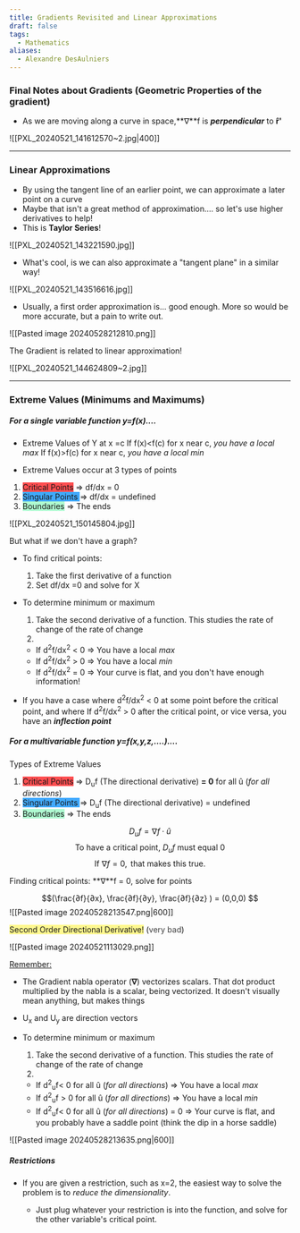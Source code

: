 ```yaml
---
title: Gradients Revisited and Linear Approximations
draft: false
tags:
  - Mathematics
aliases:
  - Alexandre DesAulniers
---
```

### Final Notes about Gradients (Geometric Properties of the gradient)

- As we are moving along a curve in space,**∇**f is ***perpendicular*** to **r̂'** 

![[PXL_20240521_141612570~2.jpg|400]]

---
### Linear Approximations 

- By using the tangent line of an earlier point, we can approximate a later point on a curve
- Maybe that isn't a great method of approximation.... so let's use higher derivatives to help!
- This is **Taylor Series**!

![[PXL_20240521_143221590.jpg]]

- What's cool, is we can also approximate a "tangent plane" in a similar way! 

![[PXL_20240521_143516616.jpg]]

- Usually, a first order approximation is... good enough. More so would be more accurate, but a pain to write out.

![[Pasted image 20240528212810.png]]

The Gradient is related to linear approximation!

![[PXL_20240521_144624809~2.jpg]]

---
### Extreme Values (Minimums and Maximums)

##### For a single variable function y=f(x)....

- Extreme Values of Y at x =c
	If f(x)<f(c) for x near c, *you have a local max*
	If f(x)>f(c) for x near c, *you have a local min*

- Extreme Values occur at 3 types of points

1) <span style="background:#ff4d4f">Critical Points</span> ⇒ df/dx = 0
2) <span style="background:#40a9ff">Singular Points </span>⇒ df/dx = undefined
3) <span style="background:#affad1">Boundaries</span> ⇒ The ends 

![[PXL_20240521_150145804.jpg]]

But what if we don't have a graph?

- To find critical points: 
	1)  Take the first derivative of a function
	2) Set df/dx =0 and solve for X 
	
- To determine minimum or maximum
	1) Take the second derivative of a function. This studies the rate of change of the rate of change
	2) 
	- If d<sup>2</sup>f/dx<sup>2</sup> < 0   ⇒ You have a local *max*
	- If d<sup>2</sup>f/dx<sup>2</sup> > 0   ⇒ You have a local *min*
	- If d<sup>2</sup>f/dx<sup>2</sup> = 0   ⇒ Your curve is flat, and you don't have enough information!
	
- If you have a case where d<sup>2</sup>f/dx<sup>2</sup> < 0 at some point before the critical point, and where If d<sup>2</sup>f/dx<sup>2</sup> > 0 after the critical point, or vice versa, you have an ***inflection point***

##### For a multivariable function y=f(x,y,z,....)....

Types of Extreme Values

1) <span style="background:#ff4d4f">Critical Points</span> ⇒ D<sub>u</sub>f (The directional derivative) **= 0** for all û (*for all directions*)
2) <span style="background:#40a9ff">Singular Points </span>⇒  D<sub>u</sub>f (The directional derivative)  = undefined
3) <span style="background:#affad1">Boundaries</span> ⇒ The ends 

$$ D_uf= \nabla f\cdot\hat{u}$$ $$\text{To have a critical point, } D_uf \text{ must equal 0} $$
$$\text{If } \nabla f =0, \text{ that makes this true.}$$


Finding critical points: **∇**f = 0,  solve for points

$$(\frac{∂f}{∂x}, \frac{∂f}{∂y}, \frac{∂f}{∂z} ) = (0,0,0) $$
![[Pasted image 20240528213547.png|600]]



<span style="background:#fff88f">Second Order Directional Derivative</span><span style="background:#fff88f">!</span> (<font color="#3f3f3f">very bad</font>)

![[Pasted image 20240521113029.png]]

<u>Remember:</u>

- The Gradient nabla operator (**∇**) vectorizes scalars. That dot product multiplied by the nabla is a scalar, being vectorized. It doesn't visually mean anything, but makes things
- U<sub>x</sub> and U<sub>y</sub> are direction vectors 

- To determine minimum or maximum
	1) Take the second derivative of a function. This studies the rate of change of the rate of change
	2) 
	- If d<sup>2</sup><sub>u</sub>f< 0 for all û (*for all directions*)  ⇒ You have a local *max*
	- If d<sup>2</sup><sub>u</sub>f > 0 for all û (*for all directions*)  ⇒ You have a local *min*
	-  If d<sup>2</sup><sub>u</sub>f< 0 for all û (*for all directions*) = 0   ⇒ Your curve is flat, and you probably have a saddle point (think the dip in a horse saddle)

![[Pasted image 20240528213635.png|600]]

##### Restrictions 

- If you are given a restriction, such as x=2, the easiest way to solve the problem is to *reduce the dimensionality*.

	- Just plug whatever your restriction is into the function, and solve for the other variable's critical point. 

